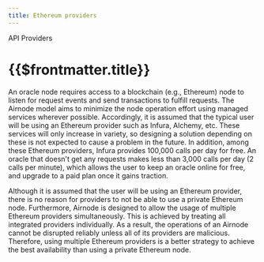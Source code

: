 ```yaml
---
title: Ethereum providers
---
```


<TitleSpan>API Providers</TitleSpan>

# {{$frontmatter.title}}

<VersionWarning/>

<TOC class="table-of-contents" :include-level="[2,3]" />

An oracle node requires access to a blockchain (e.g., Ethereum) node to listen for request events and send transactions to fulfill requests. The Airnode model aims to minimize the node operation effort using managed services wherever possible. Accordingly, it is assumed that the typical user will be using an Ethereum provider such as Infura, Alchemy, etc. These services will only increase in variety, so designing a solution depending on these is not expected to cause a problem in the future. In addition, among these Ethereum providers, Infura provides 100,000 calls per day for free. An oracle that doesn't get any requests makes less than 3,000 calls per day (2 calls per minute), which allows the user to keep an oracle online for free, and upgrade to a paid plan once it gains traction.

Although it is assumed that the user will be using an Ethereum provider, there is no reason for providers to not be able to use a private Ethereum node. Furthermore, Airnode is designed to allow the usage of multiple Ethereum providers simultaneously. This is achieved by treating all integrated providers individually. As a result, the operations of an Airnode cannot be disrupted reliably unless all of its providers are malicious. Therefore, using multiple Ethereum providers is a better strategy to achieve the best availability than using a private Ethereum node.
